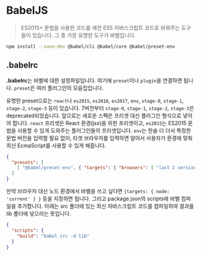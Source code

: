 # BabelJS

> ES2015+ 문법을 사용한 코드를 예전 ES5 자바스크립트 코드로 바꿔주는 도구들이 있습니다. 그 중 가장 유명한 도구가 바벨입니다.

```zsh
npm install --save-dev @babel/cli @babel/core @babel/preset-env
```

## .babelrc

**.babelrc**는 바벨에 대한 설정파일입니다. 여기에 `preset`이나 `plugin`을 연결하면 됩니다. `preset`은 여러 플러그인의 모음집입니다.

유명한 preset으로는 `react`나 `es2015`, `es2016`, `es2017`, `env`, `stage-0`, `stage-1`, `stage-2`, `stage-3` 등이 있습니다. 7버전부터 `stage-0`, `stage-1`, `stage-2`, `stage-3`은 deprecated되었습니다. 앞으로는 새로운 스펙은 프리셋 대신 플러그인 형식으로 넣어야 합니다. `react` 프리셋은 React 환경(jsx)을 위한 프리셋이고, `es2015`는 ES2015 문법을 사용할 수 있게 도와주는 플러그인들의 프리셋입니다. `env`는 한술 더 더서 특정한 문법 버전을 입력할 필요 없이, 타겟 브라우저를 입력하면 알아서 사용자가 환경에 맞춰 최신 EcmaScript를 사용할 수 있게 해줍니다.

```JSON
{
  "presets": [
    [ "@babel/preset-env", { "targets": { "browsers": [ "last 2 version", ">= 5% in KR" ] } } ]
  ]
}
```

만약 브라우저 대신 노드 환경에서 바벨을 쓰고 싶다면 `{targets: { node: 'current' } }` 등을 지정하면 됩니다. 그리고 package.json의 scripts에 바벨 컴파일을 추가합니다. 아래는 src 폴더에 있는 최신 자바스크립트 코드를 컴파일하여 결과를 lib 폴더에 넣으라는 뜻입니다.

```JSON
{
  "scripts": {
    "build": "babel src -d lib"
  }
}
```
